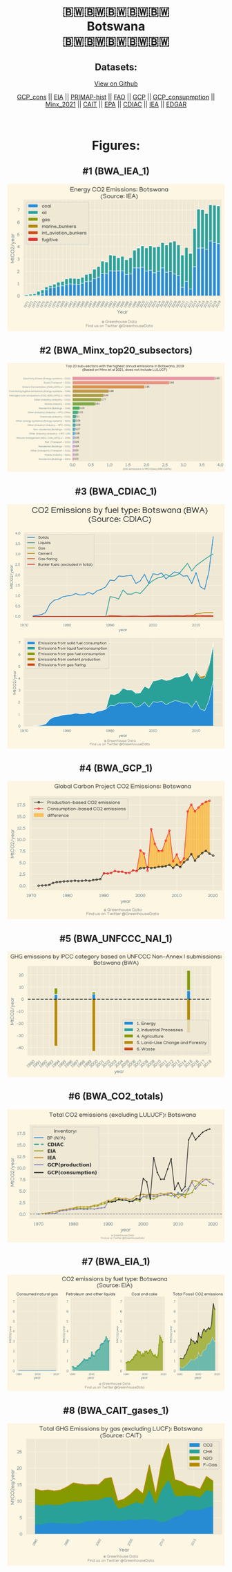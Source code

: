 
<center>
<h1 align="center">
🇧🇼🇧🇼🇧🇼🇧🇼🇧🇼
<br>
Botswana
<br>
🇧🇼🇧🇼🇧🇼🇧🇼🇧🇼
</h1>
<h2>Datasets:</h2>
<p><a href="https://github.com/dquintani/Greenhouse-Data/tree/master/country_data/BWA_Botswana/data">View on Github</a>
<br></p><p><a href="data/BWA_GCP_cons.csv">GCP_cons</a> || <a href="data/BWA_EIA.csv">EIA</a> || <a href="data/BWA_PRIMAP-hist.csv">PRIMAP-hist</a> || <a href="data/BWA_FAO.csv">FAO</a> || <a href="data/BWA_GCP.csv">GCP</a> || <a href="data/BWA_GCP_consupmption.csv">GCP_consupmption</a> || <a href="data/BWA_Minx_2021.csv">Minx_2021</a> || <a href="data/BWA_CAIT.csv">CAIT</a> || <a href="data/BWA_EPA.csv">EPA</a> || <a href="data/BWA_CDIAC.csv">CDIAC</a> || <a href="data/BWA_IEA.csv">IEA</a> || <a href="data/BWA_EDGAR.csv">EDGAR</a></p><p><br></p>
<h1>Figures:</h1><h2>#1 (BWA_IEA_1)</h2>
<p><img alt="" src="figures/BWA_IEA_1.png" /></p><h2>#2 (BWA_Minx_top20_subsectors)</h2>
<p><img alt="" src="figures/BWA_Minx_top20_subsectors.png" /></p><h2>#3 (BWA_CDIAC_1)</h2>
<p><img alt="" src="figures/BWA_CDIAC_1.png" /></p><h2>#4 (BWA_GCP_1)</h2>
<p><img alt="" src="figures/BWA_GCP_1.png" /></p><h2>#5 (BWA_UNFCCC_NAI_1)</h2>
<p><img alt="" src="figures/BWA_UNFCCC_NAI_1.png" /></p><h2>#6 (BWA_CO2_totals)</h2>
<p><img alt="" src="figures/BWA_CO2_totals.png" /></p><h2>#7 (BWA_EIA_1)</h2>
<p><img alt="" src="figures/BWA_EIA_1.png" /></p><h2>#8 (BWA_CAIT_gases_1)</h2>
<p><img alt="" src="figures/BWA_CAIT_gases_1.png" /></p>